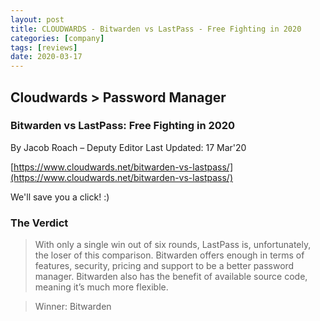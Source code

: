 ```yaml
---
layout: post
title: CLOUDWARDS - Bitwarden vs LastPass - Free Fighting in 2020
categories: [company]
tags: [reviews]
date: 2020-03-17
---
```


## Cloudwards > Password Manager
### Bitwarden vs LastPass: Free Fighting in 2020

By Jacob Roach – Deputy Editor
Last Updated: 17 Mar'20

[https://www.cloudwards.net/bitwarden-vs-lastpass/](https://www.cloudwards.net/bitwarden-vs-lastpass/)

We'll save you a click! :)

### The Verdict
> With only a single win out of six rounds, LastPass is, unfortunately, the loser of this comparison. Bitwarden offers enough in terms of features, security, pricing and support to be a better password manager. Bitwarden also has the benefit of available source code, meaning it’s much more flexible. 

> Winner: Bitwarden